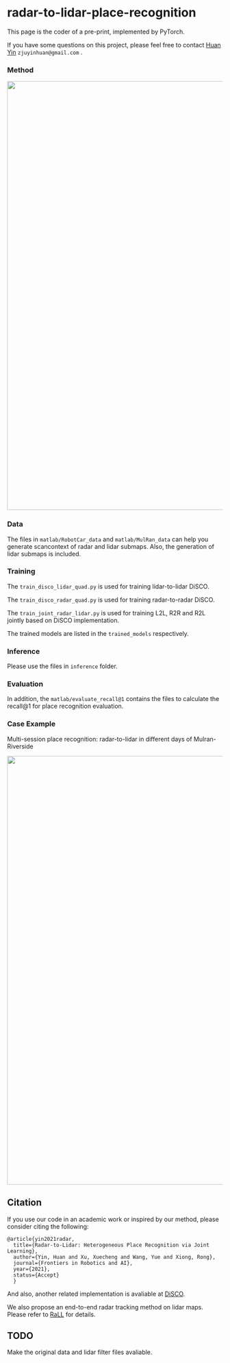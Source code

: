 # radar-to-lidar-place-recognition

This page is the coder of a pre-print, implemented by PyTorch.

If you have some questions on this project, please feel free to contact [Huan Yin](https://yinhuan.site/) `zjuyinhuan@gmail.com` .

### Method
<img src="https://github.com/ZJUYH/radar-to-lidar-place-recognition/blob/main/image/methods.png" width= 1000>

### Data

The files in `matlab/RobotCar_data` and `matlab/MulRan_data` can help you generate scancontext of radar and lidar submaps. Also, the generation of lidar submaps is included.

### Training
The `train_disco_lidar_quad.py` is used for training lidar-to-lidar DiSCO.

The `train_disco_radar_quad.py` is used for training radar-to-radar DiSCO.

The `train_joint_radar_lidar.py` is used for training L2L, R2R and R2L jointly based on DiSCO implementation.

The trained models are listed in the `trained_models` respectively.

### Inference
Please use the files in `inference` folder.

### Evaluation

In addition, the `matlab/evaluate_recall@1` contains the files to calculate the recall@1 for place recognition evaluation.

### Case Example

Multi-session place recognition: radar-to-lidar in different days of Mulran-Riverside

<img src="https://github.com/ZJUYH/radar-to-lidar-place-recognition/blob/main/image/case.png" width= 1000>

## Citation 

If you use our code in an academic work or inspired by our method, please consider citing the following:
        
    @article{yin2021radar,
      title={Radar-to-Lidar: Heterogeneous Place Recognition via Joint Learning},
      author={Yin, Huan and Xu, Xuecheng and Wang, Yue and Xiong, Rong},
      journal={Frontiers in Robotics and AI},
      year={2021},
      status={Accept}
      }

And also, another related implementation is avaliable at [DiSCO](https://github.com/MaverickPeter/DiSCO-pytorch).

We also propose an end-to-end radar tracking method on lidar maps. Please refer to [RaLL](https://github.com/ZJUYH/RaLL) for details.

## TODO

Make the original data and lidar filter files avaliable.
